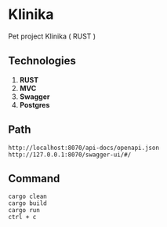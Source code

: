 # Klinika
Pet project Klinika ( RUST )

## Technologies

1. **RUST**
2. **MVC**
3. **Swagger**
4. **Postgres**

## Path
    http://localhost:8070/api-docs/openapi.json
    http://127.0.0.1:8070/swagger-ui/#/

## Command
    cargo clean
    cargo build
    cargo run 
    ctrl + c  
